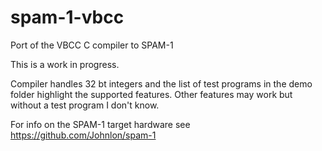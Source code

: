 # spam-1-vbcc
Port of the VBCC C compiler to SPAM-1

This is a work in progress.

Compiler handles 32 bt integers and the list of test programs in the demo folder highlight the supported features.
Other features may work but without a test program I don't know.

For info on the SPAM-1 target hardware see https://github.com/Johnlon/spam-1
